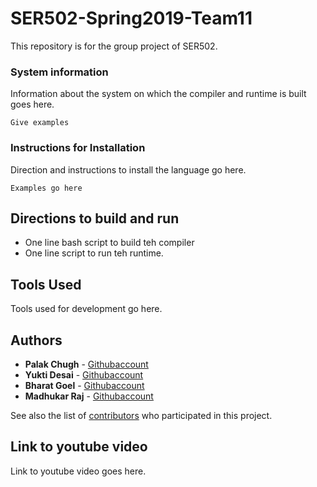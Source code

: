 # SER502-Spring2019-Team11

This repository is for the group project of SER502.

### System information 
Information about the system on which the compiler and runtime is built goes here.

```
Give examples
```

### Instructions for Installation

Direction and instructions to install the language go here.
```
Examples go here
```

## Directions to build and run 
* One line bash script to build teh compiler
* One line script to run teh runtime.

## Tools Used
Tools used for development go here.

## Authors

* **Palak Chugh** - [Githubaccount](https://github.com/)
* **Yukti Desai** - [Githubaccount](https://github.com/)
* **Bharat Goel** - [Githubaccount](https://github.com/)
* **Madhukar Raj** - [Githubaccount](https://github.com/maddymz)


See also the list of [contributors](https://github.com/your/project/contributors) who participated in this project.

## Link to youtube video

Link to youtube video goes here.
